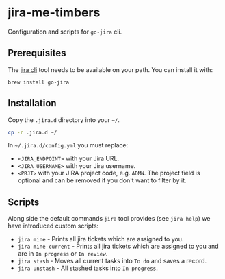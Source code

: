 # jira-me-timbers
Configuration and scripts for `go-jira` cli.


## Prerequisites

The [jira cli](https://github.com/go-jira/jira) tool needs to be available on your path. You can install it with:

```
brew install go-jira
```

## Installation

Copy the `.jira.d` directory into your `~/`. 

```sh
cp -r .jira.d ~/
```

In `~/.jira.d/config.yml` you must replace:

* `<JIRA_ENDPOINT>` with your Jira URL.
* `<JIRA_USERNAME>` with your Jira username.
* `<PRJT>` with your JIRA project code, e.g. `ADMN`. The project field is optional and can be removed if you don't want to filter by it.

## Scripts

Along side the default commands `jira` tool provides (see `jira help`) we have introduced custom scripts:

* `jira mine` - Prints all jira tickets which are assigned to you.
* `jira mine-current` - Prints all jira tickets which are assigned to you and are in `In progress` or `In review`.
* `jira stash` - Moves all current tasks into `To do` and saves a record.
* `jira unstash` - All stashed tasks into `In progress`.
